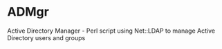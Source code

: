 # ADMgr
Active Directory Manager - Perl script using Net::LDAP to manage Active Directory users and groups

